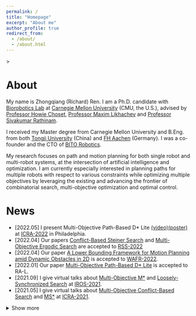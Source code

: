 ```yaml
---
permalink: /
title: "Homepage"
excerpt: "About me"
author_profile: true
redirect_from: 
  - /about/
  - /about.html
---
```


<head>
  <!-- Global site tag (gtag.js) - Google Analytics -->
<script async src="https://www.googletagmanager.com/gtag/js?id=G-W1FDP21ME3"></script>
<script>
  window.dataLayer = window.dataLayer || [];
  function gtag(){dataLayer.push(arguments);}
  gtag('js', new Date());

  gtag('config', 'G-W1FDP21ME3');
</script>
</head>>

About
======
My name is Zhongqiang (Richard) Ren.
I am a Ph.D. candidate with [Biorobotics Lab](http://biorobotics.ri.cmu.edu/index.php) at [Carnegie Mellon University](https://www.cmu.edu/) (CMU, the U.S.), advised by [Professor Howie Choset](https://www.ri.cmu.edu/ri-faculty/howie-choset/), [Professor Maxim Likhachev](http://www.cs.cmu.edu/~maxim/) and [Professor Sivakumar Rathinam](https://engineering.tamu.edu/mechanical/profiles/rathinam-sivakumar.html).

I received my Master degree from Carnegie Mellon University and B.Eng. from both [Tongji University](https://www.tongji.edu.cn/) (China) and [FH Aachen](https://www.fh-aachen.de/en/) (Germany).
I was a co-founder and the CTO of [BITO Robotics](https://bitorobotics.com/).

My research focuses on path and motion planning for both single robot and multi-robot systems, at the intersection of artificial intelligence and optimization.
I am currently especially interested in planning paths for multiple robots with respect to various constraints while optimizing multiple objectives by leveraging the existing and advancing the frontier of combinatorial search, multi-objective optimization and optimal control.

News
======

* \[2022.05\] I present Multi-Objective Path-Based D* Lite [(video)](https://youtu.be/GVYLqTZpPLE)[(poster)](../files/ren22_MOPBD_ICRA_RAL_poster.pdf) at [ICRA-2022](https://www.icra2022.org/) in Philadelphia.
* \[2022.04\] Our papers [Conflict-Based Steiner Search](http://www.roboticsproceedings.org/rss18/p058.pdf) and [Multi-Objective Ergodic Search](http://www.roboticsproceedings.org/rss18/p052.pdf) are accepted to [RSS-2022](https://roboticsconference.org/)
* \[2022.04\] Our paper [A Lower Bounding Framework for Motion Planning amid Dynamic Obstacles in 2D](https://arxiv.org/pdf/2202.07409.pdf) is accepted to [WAFR-2022](https://wafr2022.github.io/).
* \[2022.01\] Our paper [Multi-Objective Path-Based D* Lite](https://ieeexplore.ieee.org/abstract/document/9697421) is accepted to RA-L.
* \[2021.09\] I give virtual talks about [Multi-Objective M*](https://www.youtube.com/watch?v=pfeBNvOqzvE) and [Loosely-Synchronized Search](https://www.youtube.com/watch?v=u0WSXr3yjhc&t=2s) at [IROS-2021](https://www.iros2021.org/).
* \[2021.05\] I give virtual talks about [Multi-Objective Conflict-Based Search](https://www.youtube.com/watch?v=KI-BVhsjg0I&t=9s) and [MS*](https://www.youtube.com/watch?v=cjwO4yycfpo&t=20s) at [ICRA-2021](https://ieeexplore.ieee.org/xpl/conhome/9560720/proceeding).
<details>
  <summary>Show more</summary>
  <ul>
    <li>
      [2020.10] As the CTO of BITO Robotics, I give a talk at a <a href="https://www.yun-live.com/article_pc/3459">salon</a> about industrial intelligence in Xiamen, China.
    </li>
    <li>
      [2020.07] As the CTO of BITO Robotics, I give a virtual <a href="https://www.aiimooc.com/mall/preshow-htm-itemid-605.html">talk</a> about mobile robots in industrial applications.
    </li>
    <li>
      [2019.12] As the CTO of BITO Robotics, I give a <a href="https://www.sohu.com/a/360892392_120166828">talk</a> about AGV and logistics at Gaogong Forum in Shenzhen, China.
    </li>
  </ul>
</details>


